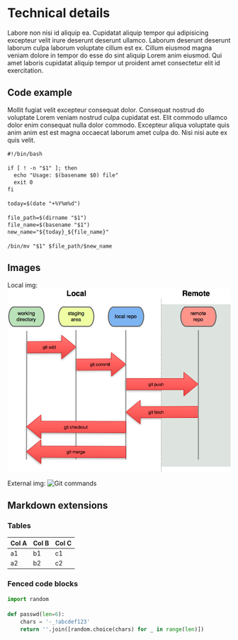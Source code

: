 # Technical details

Labore non nisi id aliquip ea. Cupidatat aliquip tempor qui adipisicing excepteur velit irure deserunt deserunt ullamco. Laborum deserunt deserunt laborum culpa laborum voluptate cillum est ex. Cillum eiusmod magna veniam dolore in tempor do esse do sint aliquip Lorem anim eiusmod. Qui amet laboris cupidatat aliquip tempor ut proident amet consectetur elit id exercitation.


## Code example

Mollit fugiat velit excepteur consequat dolor. Consequat nostrud do voluptate Lorem veniam nostrud culpa cupidatat est. Elit commodo ullamco dolor enim consequat nulla dolor commodo. Excepteur aliqua voluptate quis anim anim est est magna occaecat laborum amet culpa do. Nisi nisi aute ex quis velit.


    #!/bin/bash

    if [ ! -n "$1" ]; then
      echo "Usage: $(basename $0) file"
      exit 0
    fi

    today=$(date "+%Y%m%d")

    file_path=$(dirname "$1")
    file_name=$(basename "$1")
    new_name="${today}_${file_name}"

    /bin/mv "$1" $file_path/$new_name

## Images

Local img:
![Git commands](../img/git_cmd.png)

External img:
![Git commands](
  http://www.markus-gattol.name/misc/mm/si/content/git_everthing_is_local.png)

## Markdown extensions

### Tables

|Col A | Col B | Col C|
|------|-------|------|
| a1   |  b1   | c1   |
| a2   |  b2   | c2   |


### Fenced code blocks

~~~python
import random

def passwd(len=6):
    chars = '-_!abcdef123'
    return ''.join([random.choice(chars) for _ in range(len)])
~~~
